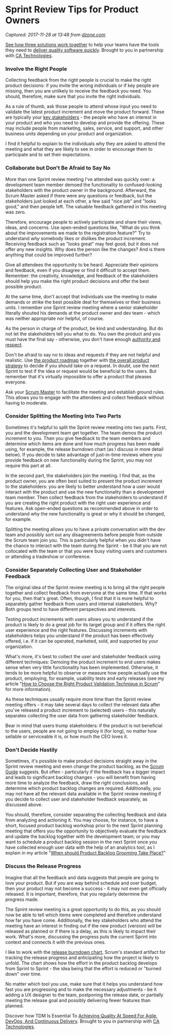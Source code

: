 # Sprint Review Tips for Product Owners

_Captured: 2017-11-28 at 13:48 from [dzone.com](https://dzone.com/articles/sprint-review-tips-for-product-owners?edition=338993&utm_source=Zone%20Newsletter&utm_medium=email&utm_campaign=agile%202017-11-28)_

[See how three solutions work together](https://dzone.com/go?i=204124&u=https%3A%2F%2Fad.doubleclick.net%2Fddm%2Ftrackclk%2FN6040.130331DZONE%2FB11226848.150413346%3Bdc_trk_aid%3D321098505%3Bdc_trk_cid%3D81553809%3Bdc_lat%3D%3Bdc_rdid%3D%3Btag_for_child_directed_treatment%3D) to help your teams have the tools they need to [deliver quality software quickly](https://dzone.com/go?i=204124&u=https%3A%2F%2Fad.doubleclick.net%2Fddm%2Ftrackclk%2FN6040.130331DZONE%2FB11226848.150123399%3Bdc_trk_aid%3D321096583%3Bdc_trk_cid%3D81552442%3Bdc_lat%3D%3Bdc_rdid%3D%3Btag_for_child_directed_treatment%3D). Brought to you in partnership with [CA Technologies](https://dzone.com/go?i=204124&u=https%3A%2F%2Fad.doubleclick.net%2Fddm%2Ftrackclk%2FN6040.130331DZONE%2FB11226848.150413346%3Bdc_trk_aid%3D321098505%3Bdc_trk_cid%3D81553809%3Bdc_lat%3D%3Bdc_rdid%3D%3Btag_for_child_directed_treatment%3D).

### Involve the Right People

Collecting feedback from the right people is crucial to make the right product decisions: if you invite the wrong individuals or if key people are missing, then you are unlikely to receive the feedback you need. You should, therefore, make sure that you invite the right individuals.

As a rule of thumb, ask those people to attend whose input you need to validate the latest product increment and move the product forward. These are typically your [key stakeholders](http://www.romanpichler.com/blog/stakeholder-engagement-analysis-power-interest-grid/) \- the people who have an interest in your product and who you need to develop and provide the offering. These may include people from marketing, sales, service, and support, and other business units depending on your product and organization.

I find it helpful to explain to the individuals why they are asked to attend the meeting and what they are likely to see in order to encourage them to participate and to set their expectations.

### Collaborate but Don't Be Afraid to Say No

More than one Sprint review meeting I've attended was quickly over: a development team member demoed the functionality to confused-looking stakeholders with the product owner in the background. Afterward, the Scrum Master asked if there were any questions or feedback, but the stakeholders just looked at each other, a few said "nice job" and "looks good," and then people left. The valuable feedback gathered in this meeting was zero.

Therefore, encourage people to actively participate and share their views, ideas, and concerns. Use open-ended questions like, "What do you think about the improvements we made to the registration feature?" Try to understand _why_ somebody likes or dislikes the product increment. Receiving feedback such as "looks great" may feel good, but it does not offer any new insights. Why does the person like the changes? And is there anything that could be improved further?

Give all attendees the opportunity to be heard. Appreciate their opinions and feedback, even if you disagree or find it difficult to accept them. Remember: the creativity, knowledge, and feedback of the stakeholders should help you make the right product decisions and offer the best possible product.

At the same time, don't accept that individuals use the meeting to make demands or strike the best possible deal for themselves or their business units. I remember one Sprint review meeting where a senior stakeholder literally shouted his demands at the product owner and dev team - which was neither appropriate nor helpful, of course.

As the person in charge of the product, be kind and understanding. But do not let the stakeholders tell you what to do. You own the product and you must have the final say - otherwise, you don't have enough [authority and respect](https://dzone.com/articles/power-up-three-ways-to-increase-your-product-leade).

Don't be afraid to say no to ideas and requests if they are not helpful and realistic. Use [the product roadmap](https://dzone.com/articles/go-product-roadmap-%E2%80%93-new-agile) together with [the overall product strategy](http://www.romanpichler.com/blog/the-product-vision-board/) to decide if you should take on a request. In doubt, use the next Sprint to test if the idea or request would be beneficial to the users. But remember that it's virtually impossible to offer a product that pleases everyone.

Ask your [Scrum Master](https://dzone.com/articles/every-great-product-owner) to facilitate the meeting and establish ground rules. This allows you to engage with the attendees and collect feedback without having to moderate.

### Consider Splitting the Meeting Into Two Parts

Sometimes it's helpful to split the Sprint review meeting into two parts. First, you and the development team get together. The team demos the product increment to you. Then you give feedback to the team members and determine which items are done and how much progress has been made using, for example, the release burndown chart (as I discuss in more detail below). If you decide to take advantage of just-in-time reviews where you provide feedback on new functionality during the Sprint, you may not require this part at all.

In the second part, the stakeholders join the meeting. I find that, as the product owner, you are often best suited to present the product increment to the stakeholders: you are likely to better understand how a user would interact with the product and use the new functionality than a development team member. Then collect feedback from the stakeholders to understand if you are creating the right product with the right user experience and features. Ask open-ended questions as recommended above in order to understand why the new functionality is great or why it should be changed, for example.

Splitting the meeting allows you to have a private conversation with the dev team and possibly sort out any disagreements before people from outside the Scrum team join you. This is particularly helpful when you didn't have the chance to interact with the team during the Sprint - be it that you are not collocated with the team or that you were busy visiting users and customers or attending a tradeshow or conference.

### Consider Separately Collecting User and Stakeholder Feedback

The original idea of the Sprint review meeting is to bring all the right people together and collect feedback from everyone at the same time. If that works for you, then that's great. Often, though, I find that it is more helpful to separately gather feedback from users and internal stakeholders. Why? Both groups tend to have different perspectives and interests.

Testing product increments with users allows you to understand if the product is likely to do a great job for its target group and if it offers the right user experience and the right features. Discussing increments with stakeholders helps you understand if the product has been effectively offered, i.e. if it can be operated, marketed, sold, and supported by your organization.

What's more, it's best to collect the user and stakeholder feedback using different techniques: Demoing the product increment to end users makes sense when very little functionality has been implemented. Otherwise, it tends to be more helpful to observe or measure how people actually use the product, employing, for example, usability tests and early releases (see my article "[How to Choose the Right Product Validation Technique in Scrum](https://dzone.com/articles/beyond-product-demo-choosing)" for more information).

As these techniques usually require more time than the Sprint review meeting offers - it may take several days to collect the relevant data after you've released a product increment to (selected) users - this naturally separates collecting the user data from gathering stakeholder feedback.

Bear in mind that users trump stakeholders: if the product is not beneficial to the users, people are not going to employ it (for long), no matter how sellable or serviceable it is, or how much the CEO loves it.

### Don't Decide Hastily

Sometimes, it's possible to make product decisions straight away in the Sprint review meeting and even change the product backlog, as the [Scrum Guide](http://www.scrumguides.org/) suggests. But often - particularly if the feedback has a bigger impact and leads to significant backlog changes - you will benefit from having more time to analyze the feedback, draw the right conclusions, and determine which product backlog changes are required. Additionally, you may not have all the relevant data available in the Sprint review meeting if you decide to collect user and stakeholder feedback separately, as discussed above.

You should, therefore, consider separating the collecting feedback and data from analyzing and actioning it. You may choose, for instance, to have a short, focused product backlog workshop prior to the next Sprint planning meeting that offers you the opportunity to objectively evaluate the feedback and update the backlog together with the development team; or you may want to schedule a product backlog session in the next Sprint once you have collected enough user data with the help of an analytics tool, as I explain in my article "[When should Product Backlog Grooming Take Place?](https://dzone.com/articles/when-to-groom-your-product-backlog)"

### Discuss the Release Progress

Imagine that all the feedback and data suggests that people are going to love your product. But if you are way behind schedule and over budget, then your product may not become a success - it may not even get officially released. It is important, therefore, that you regularly determine the progress made.

The Sprint review meeting is a great opportunity to do this, as you should now be able to tell which items were completed and therefore understand how far you have come. Additionally, the key stakeholders who attend the meeting have an interest in finding out if the new product (version) will be released as planned or if there is a delay, as this is likely to impact their work. What's more, discussing the progress puts the current Sprint into context and connects it with the previous ones.

I like to work with the [release burndown chart](http://www.romanpichler.com/blog/product-roadmap-vs-release-plan/), Scrum's standard artifact for tracking the release progress and anticipating how the project is likely to unfold. The chart shows how the effort in the product backlog develops from Sprint to Sprint - the idea being that the effort is reduced or "burned down" over time.

No matter which tool you use, make sure that it helps you understand how fast you are progressing and to make the necessary adjustments - be it adding a UX designer to the team, postponing the release date, or partially meeting the release goal and possibly delivering fewer features than planned.

Discover how TDM Is Essential To [Achieving Quality At Speed For Agile, DevOps, And Continuous Delivery](https://dzone.com/go?i=204125&u=https%3A%2F%2Fad.doubleclick.net%2Fddm%2Ftrackclk%2FN6040.130331DZONE%2FB11226848.150413345%3Bdc_trk_aid%3D321095198%3Bdc_trk_cid%3D81552443%3Bdc_lat%3D%3Bdc_rdid%3D%3Btag_for_child_directed_treatment%3D). Brought to you in partnership with [CA Technologies](https://dzone.com/go?i=204125&u=https%3A%2F%2Fad.doubleclick.net%2Fddm%2Ftrackclk%2FN6040.130331DZONE%2FB11226848.150413345%3Bdc_trk_aid%3D321095198%3Bdc_trk_cid%3D81552443%3Bdc_lat%3D%3Bdc_rdid%3D%3Btag_for_child_directed_treatment%3D).
